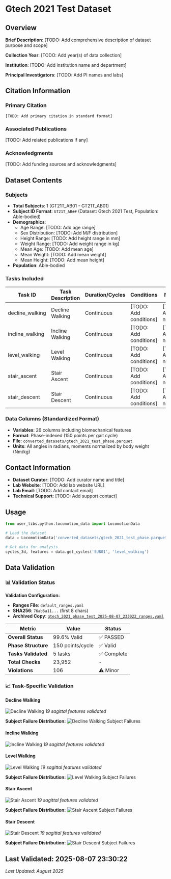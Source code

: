 # Gtech 2021 Test Dataset

## Overview

**Brief Description**: [TODO: Add comprehensive description of dataset purpose and scope]

**Collection Year**: [TODO: Add year(s) of data collection]

**Institution**: [TODO: Add institution name and department]

**Principal Investigators**: [TODO: Add PI names and labs]

## Citation Information

### Primary Citation
```
[TODO: Add primary citation in standard format]
```

### Associated Publications
[TODO: Add related publications if any]

### Acknowledgments
[TODO: Add funding sources and acknowledgments]

## Dataset Contents

### Subjects
- **Total Subjects**: 1 (GT21T_AB01 - GT21T_AB01)
- **Subject ID Format**: `GT21T_AB##` (Dataset: Gtech 2021 Test, Population: Able-bodied)
- **Demographics**:
  - Age Range: [TODO: Add age range]
  - Sex Distribution: [TODO: Add M/F distribution]
  - Height Range: [TODO: Add height range in mm]
  - Weight Range: [TODO: Add weight range in kg]
  - Mean Age: [TODO: Add mean age]
  - Mean Weight: [TODO: Add mean weight]
  - Mean Height: [TODO: Add mean height]
- **Population**: Able-bodied

### Tasks Included
| Task ID | Task Description | Duration/Cycles | Conditions | Notes |
|---------|------------------|-----------------|------------|-------|
| decline_walking | Decline Walking | Continuous | [TODO: Add conditions] | [TODO: Add notes] |
| incline_walking | Incline Walking | Continuous | [TODO: Add conditions] | [TODO: Add notes] |
| level_walking | Level Walking | Continuous | [TODO: Add conditions] | [TODO: Add notes] |
| stair_ascent | Stair Ascent | Continuous | [TODO: Add conditions] | [TODO: Add notes] |
| stair_descent | Stair Descent | Continuous | [TODO: Add conditions] | [TODO: Add notes] |

### Data Columns (Standardized Format)
- **Variables**: 26 columns including biomechanical features
- **Format**: Phase-indexed (150 points per gait cycle)
- **File**: `converted_datasets/gtech_2021_test_phase.parquet`
- **Units**: All angles in radians, moments normalized by body weight (Nm/kg)

## Contact Information
- **Dataset Curator**: [TODO: Add curator name and title]
- **Lab Website**: [TODO: Add lab website URL]
- **Lab Email**: [TODO: Add contact email]
- **Technical Support**: [TODO: Add support contact]

## Usage

```python
from user_libs.python.locomotion_data import LocomotionData

# Load the dataset
data = LocomotionData('converted_datasets/gtech_2021_test_phase.parquet')

# Get data for analysis
cycles_3d, features = data.get_cycles('SUB01', 'level_walking')
```


## Data Validation

<div class="validation-summary" markdown>

### 📊 Validation Status

**Validation Configuration:**
- **Ranges File**: `default_ranges.yaml`
- **SHA256**: `76ab6a11...` (first 8 chars)
- **Archived Copy**: [`gtech_2021_phase_test_2025-08-07_233022_ranges.yaml`](validation_archives/gtech_2021_phase_test_2025-08-07_233022_ranges.yaml)

| Metric | Value | Status |
|--------|-------|--------|
| **Overall Status** | 99.6% Valid | ✅ PASSED |
| **Phase Structure** | 150 points/cycle | ✅ Valid |
| **Tasks Validated** | 5 tasks | ✅ Complete |
| **Total Checks** | 23,952 | - |
| **Violations** | 106 | ⚠️ Minor |

### 📈 Task-Specific Validation

#### Decline Walking
![Decline Walking](validation_plots/gtech_2021_phase_test_decline_walking_all_features_validation.png)
*19 sagittal features validated*

**Subject Failure Distribution:**
![Decline Walking Subject Failures](validation_plots/gtech_2021_phase_test_decline_walking_subject_failures.png)

#### Incline Walking
![Incline Walking](validation_plots/gtech_2021_phase_test_incline_walking_all_features_validation.png)
*19 sagittal features validated*

#### Level Walking
![Level Walking](validation_plots/gtech_2021_phase_test_level_walking_all_features_validation.png)
*19 sagittal features validated*

**Subject Failure Distribution:**
![Level Walking Subject Failures](validation_plots/gtech_2021_phase_test_level_walking_subject_failures.png)

#### Stair Ascent
![Stair Ascent](validation_plots/gtech_2021_phase_test_stair_ascent_all_features_validation.png)
*19 sagittal features validated*

**Subject Failure Distribution:**
![Stair Ascent Subject Failures](validation_plots/gtech_2021_phase_test_stair_ascent_subject_failures.png)

#### Stair Descent
![Stair Descent](validation_plots/gtech_2021_phase_test_stair_descent_all_features_validation.png)
*19 sagittal features validated*

**Subject Failure Distribution:**
![Stair Descent Subject Failures](validation_plots/gtech_2021_phase_test_stair_descent_subject_failures.png)

</div>

**Last Validated**: 2025-08-07 23:30:22
---
*Last Updated: August 2025*
